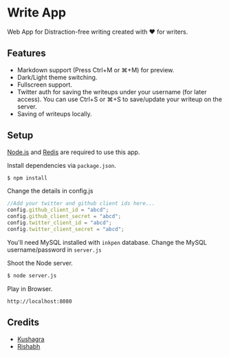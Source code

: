 Write App
=========

Web App for Distraction-free writing created with ♥ for writers. 

Features
-----

- Markdown support (Press Ctrl+M or ⌘+M) for preview.
- Dark/Light theme switching.
- Fullscreen support.
- Twitter auth for saving the writeups under your username (for later access). You can use Ctrl+S or ⌘+S to save/update your writeup on the server.
- Saving of writeups locally.

Setup
-----

[Node.js](http://nodejs.org/) and [Redis](http://redis.io) are required to use this app.

Install dependencies via `package.json`.

```bash
$ npm install
```

Change the details in config.js

```js
//Add your twitter and github client ids here...
config.github_client_id = "abcd";
config.github_client_secret = "abcd";
config.twitter_client_id = "abcd";
config.twitter_client_secret = "abcd";
```

You'll need MySQL installed with `inkpen` database. Change the MySQL username/password in `server.js`

Shoot the Node server.

```bash
$ node server.js
```

Play in Browser.

```text
http://localhost:8080
```

Credits
-------

- [Kushagra](http://twitter.com/solitarydesigns)
- [Rishabh](http://twitter.com/_rishabhp)
